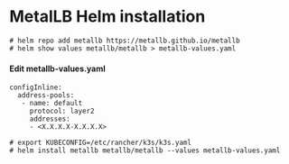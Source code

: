 # MetalLB Helm installation

```
# helm repo add metallb https://metallb.github.io/metallb
# helm show values metallb/metallb > metallb-values.yaml
```


#### Edit metallb-values.yaml
```
configInline:
  address-pools:
   - name: default
     protocol: layer2
     addresses:
     - <X.X.X.X-X.X.X.X>
```

```
# export KUBECONFIG=/etc/rancher/k3s/k3s.yaml
# helm install metallb metallb/metallb --values metallb-values.yaml
```
